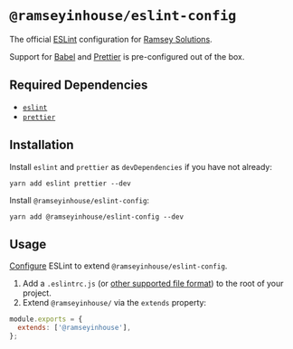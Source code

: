 # `@ramseyinhouse/eslint-config`

The official [ESLint](https://eslint.org/) configuration for [Ramsey Solutions](https://ramseyinhouse.com/).

Support for [Babel](https://www.npmjs.com/package/@babel/eslint-parser) and [Prettier](https://www.npmjs.com/package/prettier-eslint) is pre-configured out of the box.

## Required Dependencies

- [`eslint`](https://www.npmjs.com/package/eslint)
- [`prettier`](https://www.npmjs.com/package/prettier)

## Installation

Install `eslint` and `prettier` as `devDependencies` if you have not already:

```
yarn add eslint prettier --dev
```

Install `@ramseyinhouse/eslint-config`:

```
yarn add @ramseyinhouse/eslint-config --dev
```

## Usage

[Configure](https://eslint.org/docs/user-guide/configuring/) ESLint to extend `@ramseyinhouse/eslint-config`.

1. Add a `.eslintrc.js` (or [other supported file format](https://eslint.org/docs/user-guide/configuring#configuration-file-formats)) to the root of your project.
2. Extend `@ramseyinhouse/` via the `extends` property:

```js
module.exports = {
  extends: ['@ramseyinhouse'],
};
```
